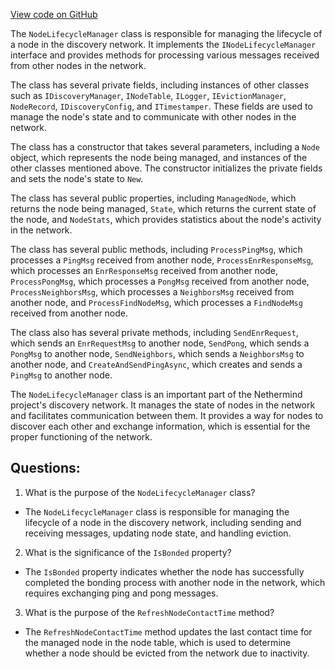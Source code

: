 [View code on GitHub](https://github.com/NethermindEth/nethermind/src/Nethermind/Nethermind.Network.Discovery/Lifecycle/NodeLifecycleManager.cs)

The `NodeLifecycleManager` class is responsible for managing the lifecycle of a node in the discovery network. It implements the `INodeLifecycleManager` interface and provides methods for processing various messages received from other nodes in the network. 

The class has several private fields, including instances of other classes such as `IDiscoveryManager`, `INodeTable`, `ILogger`, `IEvictionManager`, `NodeRecord`, `IDiscoveryConfig`, and `ITimestamper`. These fields are used to manage the node's state and to communicate with other nodes in the network.

The class has a constructor that takes several parameters, including a `Node` object, which represents the node being managed, and instances of the other classes mentioned above. The constructor initializes the private fields and sets the node's state to `New`.

The class has several public properties, including `ManagedNode`, which returns the node being managed, `State`, which returns the current state of the node, and `NodeStats`, which provides statistics about the node's activity in the network.

The class has several public methods, including `ProcessPingMsg`, which processes a `PingMsg` received from another node, `ProcessEnrResponseMsg`, which processes an `EnrResponseMsg` received from another node, `ProcessPongMsg`, which processes a `PongMsg` received from another node, `ProcessNeighborsMsg`, which processes a `NeighborsMsg` received from another node, and `ProcessFindNodeMsg`, which processes a `FindNodeMsg` received from another node. 

The class also has several private methods, including `SendEnrRequest`, which sends an `EnrRequestMsg` to another node, `SendPong`, which sends a `PongMsg` to another node, `SendNeighbors`, which sends a `NeighborsMsg` to another node, and `CreateAndSendPingAsync`, which creates and sends a `PingMsg` to another node.

The `NodeLifecycleManager` class is an important part of the Nethermind project's discovery network. It manages the state of nodes in the network and facilitates communication between them. It provides a way for nodes to discover each other and exchange information, which is essential for the proper functioning of the network.
## Questions: 
 1. What is the purpose of the `NodeLifecycleManager` class?
- The `NodeLifecycleManager` class is responsible for managing the lifecycle of a node in the discovery network, including sending and receiving messages, updating node state, and handling eviction.

2. What is the significance of the `IsBonded` property?
- The `IsBonded` property indicates whether the node has successfully completed the bonding process with another node in the network, which requires exchanging ping and pong messages.

3. What is the purpose of the `RefreshNodeContactTime` method?
- The `RefreshNodeContactTime` method updates the last contact time for the managed node in the node table, which is used to determine whether a node should be evicted from the network due to inactivity.